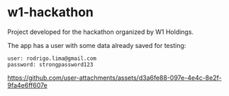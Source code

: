 # w1-hackathon
Project developed for the hackathon organized by W1 Holdings.

The app has a user with some data already saved for testing:

~~~
user: rodrigo.lima@gmail.com
password: strongpassword123
~~~

https://github.com/user-attachments/assets/d3a6fe88-097e-4e4c-8e2f-9fa4e6ff607e

